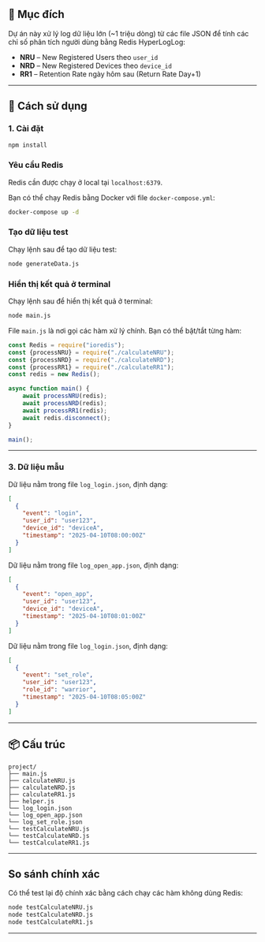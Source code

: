 ## 🧠 Mục đích

Dự án này xử lý log dữ liệu lớn (~1 triệu dòng) từ các file JSON để tính các chỉ số phân tích người dùng bằng Redis HyperLogLog:

- **NRU** – New Registered Users theo `user_id`
- **NRD** – New Registered Devices theo `device_id`
- **RR1** – Retention Rate ngày hôm sau (Return Rate Day+1)

---

## 🚀 Cách sử dụng

### 1. Cài đặt

```bash
npm install
```
### Yêu cầu Redis

Redis cần được chạy ở local tại `localhost:6379`.

Bạn có thể chạy Redis bằng Docker với file `docker-compose.yml`:

```bash
docker-compose up -d
```

### Tạo dữ liệu test

Chạy lệnh sau để tạo dữ liệu test:

```bash
node generateData.js
```

### Hiển thị kết quả ở terminal

Chạy lệnh sau để hiển thị kết quả ở terminal:

```bash
node main.js
```


File `main.js` là nơi gọi các hàm xử lý chính. Bạn có thể bật/tắt từng hàm:

```js
const Redis = require("ioredis");
const {processNRU} = require("./calculateNRU");
const {processNRD} = require("./calculateNRD");
const {processRR1} = require("./calculateRR1");
const redis = new Redis();

async function main() {
    await processNRU(redis);
    await processNRD(redis);
    await processRR1(redis);
    await redis.disconnect();
}

main();
```

---

### 3. Dữ liệu mẫu

Dữ liệu nằm trong file `log_login.json`, định dạng:

```json
[
  {
    "event": "login",
    "user_id": "user123",
    "device_id": "deviceA",
    "timestamp": "2025-04-10T08:00:00Z"
  }
]
```
Dữ liệu nằm trong file `log_open_app.json`, định dạng:

```json
[
  {
    "event": "open_app",
    "user_id": "user123",
    "device_id": "deviceA",
    "timestamp": "2025-04-10T08:01:00Z"
  }
]
```

Dữ liệu nằm trong file `log_login.json`, định dạng:

```json
[
  {
    "event": "set_role",
    "user_id": "user123",
    "role_id": "warrior",
    "timestamp": "2025-04-10T08:05:00Z"
  }
]
```



---

## 📦 Cấu trúc

```
project/
├── main.js
├── calculateNRU.js
├── calculateNRD.js
├── calculateRR1.js
├── helper.js
└── log_login.json
└── log_open_app.json
└── log_set_role.json
└── testCalculateNRU.js
└── testCalculateNRD.js
└── testCalculateRR1.js
```

---

## So sánh chính xác

Có thể test lại độ chính xác bằng cách chạy các hàm không dùng Redis:

```bash
node testCalculateNRU.js
node testCalculateNRD.js
node testCalculateRR1.js
```

---

